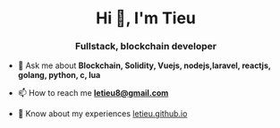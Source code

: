 

<h1 align="center">Hi 👋, I'm Tieu</h1>
<h3 align="center">Fullstack, blockchain developer</h3>


- 💬 Ask me about **Blockchain, Solidity, Vuejs, nodejs,laravel, reactjs, golang, python, c, lua**

- 📫 How to reach me **letieu8@gmail.com**

- 📄 Know about my experiences [letieu.github.io](letieu.github.io)
